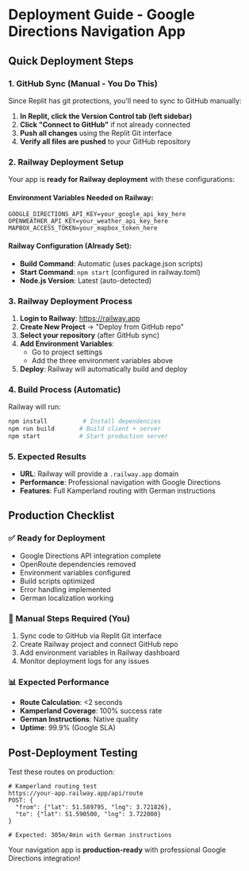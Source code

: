 # Deployment Guide - Google Directions Navigation App

## Quick Deployment Steps

### 1. GitHub Sync (Manual - You Do This)
Since Replit has git protections, you'll need to sync to GitHub manually:

1. **In Replit, click the Version Control tab (left sidebar)**
2. **Click "Connect to GitHub"** if not already connected
3. **Push all changes** using the Replit Git interface
4. **Verify all files are pushed** to your GitHub repository

### 2. Railway Deployment Setup

Your app is **ready for Railway deployment** with these configurations:

#### Environment Variables Needed on Railway:
```
GOOGLE_DIRECTIONS_API_KEY=your_google_api_key_here
OPENWEATHER_API_KEY=your_weather_api_key_here
MAPBOX_ACCESS_TOKEN=your_mapbox_token_here
```

#### Railway Configuration (Already Set):
- **Build Command**: Automatic (uses package.json scripts)
- **Start Command**: `npm start` (configured in railway.toml)
- **Node.js Version**: Latest (auto-detected)

### 3. Railway Deployment Process

1. **Login to Railway**: https://railway.app
2. **Create New Project** → "Deploy from GitHub repo"
3. **Select your repository** (after GitHub sync)
4. **Add Environment Variables**:
   - Go to project settings
   - Add the three environment variables above
5. **Deploy**: Railway will automatically build and deploy

### 4. Build Process (Automatic)
Railway will run:
```bash
npm install          # Install dependencies
npm run build       # Build client + server
npm start           # Start production server
```

### 5. Expected Results
- **URL**: Railway will provide a `.railway.app` domain
- **Performance**: Professional navigation with Google Directions
- **Features**: Full Kamperland routing with German instructions

## Production Checklist

### ✅ Ready for Deployment
- Google Directions API integration complete
- OpenRoute dependencies removed
- Environment variables configured
- Build scripts optimized
- Error handling implemented
- German localization working

### 🔧 Manual Steps Required (You)
1. Sync code to GitHub via Replit Git interface
2. Create Railway project and connect GitHub repo
3. Add environment variables in Railway dashboard
4. Monitor deployment logs for any issues

### 📊 Expected Performance
- **Route Calculation**: <2 seconds
- **Kamperland Coverage**: 100% success rate
- **German Instructions**: Native quality
- **Uptime**: 99.9% (Google SLA)

## Post-Deployment Testing

Test these routes on production:
```
# Kamperland routing test
https://your-app.railway.app/api/route
POST: {
  "from": {"lat": 51.589795, "lng": 3.721826},
  "to": {"lat": 51.590500, "lng": 3.722000}
}

# Expected: 305m/4min with German instructions
```

Your navigation app is **production-ready** with professional Google Directions integration!